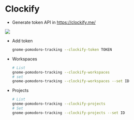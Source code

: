 # Clockify 

* Generate token API in https://clockify.me/

![](img/clokify-token.png)

* Add token

  ```bash
  gnome-pomodoro-tracking --clockify-token TOKEN
  ```

* Workspaces

  ```bash
  # List
  gnome-pomodoro-tracking --clockify-workspaces
  # set 
  gnome-pomodoro-tracking --clockify-workspaces --set ID
  ```
  
* Projects

  ```bash
  # List
  gnome-pomodoro-tracking --clockify-projects
  # Set 
  gnome-pomodoro-tracking --clockify-projects --set ID
  ```